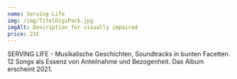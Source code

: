 ```yaml
---
name: Serving Life
img: /img/TitelDigiPack.jpg
imgAlt: Description for visually impaired
price: 21€
---
```


SERVING LIFE - Musikalische Geschichten, Soundtracks in bunten Facetten. 12 Songs als Essenz von Anteilnahme und Bezogenheit. Das Album erscheint 2021. 
